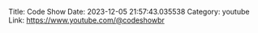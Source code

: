 Title: Code Show
Date: 2023-12-05 21:57:43.035538
Category: youtube
Link: https://www.youtube.com/@codeshowbr
